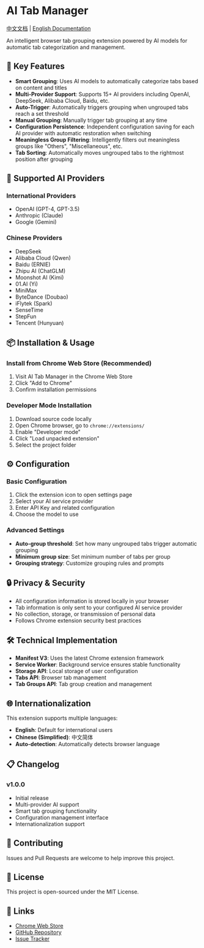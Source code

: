 # AI Tab Manager

[中文文档](README.zh-CN.md) | [English Documentation](README.md)

An intelligent browser tab grouping extension powered by AI models for automatic tab categorization and management.

## 🚀 Key Features

- **Smart Grouping**: Uses AI models to automatically categorize tabs based on content and titles
- **Multi-Provider Support**: Supports 15+ AI providers including OpenAI, DeepSeek, Alibaba Cloud, Baidu, etc.
- **Auto-Trigger**: Automatically triggers grouping when ungrouped tabs reach a set threshold
- **Manual Grouping**: Manually trigger tab grouping at any time
- **Configuration Persistence**: Independent configuration saving for each AI provider with automatic restoration when switching
- **Meaningless Group Filtering**: Intelligently filters out meaningless groups like "Others", "Miscellaneous", etc.
- **Tab Sorting**: Automatically moves ungrouped tabs to the rightmost position after grouping

## 🤖 Supported AI Providers

### International Providers
- OpenAI (GPT-4, GPT-3.5)
- Anthropic (Claude)
- Google (Gemini)

### Chinese Providers
- DeepSeek
- Alibaba Cloud (Qwen)
- Baidu (ERNIE)
- Zhipu AI (ChatGLM)
- Moonshot AI (Kimi)
- 01.AI (Yi)
- MiniMax
- ByteDance (Doubao)
- iFlytek (Spark)
- SenseTime
- StepFun
- Tencent (Hunyuan)

## 📦 Installation & Usage

### Install from Chrome Web Store (Recommended)
1. Visit AI Tab Manager in the Chrome Web Store
2. Click "Add to Chrome"
3. Confirm installation permissions

### Developer Mode Installation
1. Download source code locally
2. Open Chrome browser, go to `chrome://extensions/`
3. Enable "Developer mode"
4. Click "Load unpacked extension"
5. Select the project folder

## ⚙️ Configuration

### Basic Configuration
1. Click the extension icon to open settings page
2. Select your AI service provider
3. Enter API Key and related configuration
4. Choose the model to use

### Advanced Settings
- **Auto-group threshold**: Set how many ungrouped tabs trigger automatic grouping
- **Minimum group size**: Set minimum number of tabs per group
- **Grouping strategy**: Customize grouping rules and prompts

## 🔒 Privacy & Security

- All configuration information is stored locally in your browser
- Tab information is only sent to your configured AI service provider
- No collection, storage, or transmission of personal data
- Follows Chrome extension security best practices

## 🛠️ Technical Implementation

- **Manifest V3**: Uses the latest Chrome extension framework
- **Service Worker**: Background service ensures stable functionality
- **Storage API**: Local storage of user configuration
- **Tabs API**: Browser tab management
- **Tab Groups API**: Tab group creation and management

## 🌐 Internationalization

This extension supports multiple languages:
- **English**: Default for international users
- **Chinese (Simplified)**: 中文简体
- **Auto-detection**: Automatically detects browser language

## 📋 Changelog

### v1.0.0
- Initial release
- Multi-provider AI support
- Smart tab grouping functionality
- Configuration management interface
- Internationalization support

## 🤝 Contributing

Issues and Pull Requests are welcome to help improve this project.

## 📄 License

This project is open-sourced under the MIT License.

## 🔗 Links

- [Chrome Web Store](#)
- [GitHub Repository](https://github.com/chamhaw/ai-tabs)
- [Issue Tracker](https://github.com/chamhaw/ai-tabs/issues) 